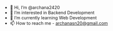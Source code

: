 - 👋 Hi, I’m @archana2420
- 👀 I’m interested in Backend Development
- 🌱 I’m currently learning Web Development
- 📫 How to reach me - archanasn20@gmail.com

<!---
archana2420/archana2420 is a ✨ special ✨ repository because its `README.md` (this file) appears on your GitHub profile.
You can click the Preview link to take a look at your changes.
--->
